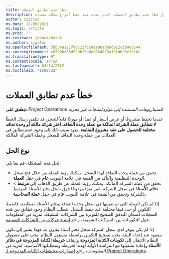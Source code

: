 ```yaml
---
title: خطأ عدم تطابق العملات
description: يوفر هذا الموضع معلومات استكشاف الأخطاء وإصلاحها حول خطأ عدم تطابق العملات الذي يحدث عند حفظ أنواع سجلات محددة.
author: sigitac
ms.date: 12/09/2021
ms.topic: article
ms.prod: ''
ms.reviewer: johnmichalak
ms.author: sigitac
ms.openlocfilehash: 5bb54a121f0dc22f1c0ea88ada9c922c1d4c6544
ms.sourcegitcommit: c0792bd65d92db25e0e8864879a19c4b93efb10c
ms.translationtype: HT
ms.contentlocale: ar-SA
ms.lasthandoff: 04/14/2022
ms.locfileid: "8589732"
---
```

# <a name="currency-mismatch-error"></a>خطأ عدم تطابق العملات 

_**ينطبق على:** Project Operations للسيناريوهات المستندة إلى موارد/منتجات غير مخزنة‬_

عندما تحفظ مشروعًا أو عرض أسعار أو عقدًا أو موردًا قابلاً للحجز، قد تتلقى رسال الخطأ **لا تتطابق عملة الشركة المالكة مع عملة وحدة التعاقد. اختر شركة مالكة أو وحدة تعاقد مختلفة للحصول على عقد مشروع للمتابعة**. يعود سبب ذلك إلى وجود عدم تطابق في العملات بين عملة وحدة التعاقد للسجل وعملة الشركة المالكة.


## <a name="resolution"></a>نوع الحل

لحل هذه المشكلة، قم بما يلي:
- تحقق من عملة وحدة التعاقد لهذا السجل. يمكنك رؤية العملة من خلال فتح سجل الوحدة التنظيمية والتأكد من القيمة في علامة التبويب **عام** في حقل **العملة**.
- تحقق من عملة الشركة المالكة. يمكنك رؤية العملة عن طريق الذهاب إلى **مرتبط** > **دفاتر الأستاذ‬** في سجل الشركة. انقر نقرًا مزدوجًا فوق سجل دفتر الأستاذ المرتبط بالشركة وتحقق من القيمة في علامة التبويب **عام** في حقل **عملة المحاسبة**.

إذا لم تكن العملة التي تم تعيينها في سجل وحدة التعاقد ودفتر الأستاذ متطابقة، فاضبط التكوين أو حدد قيمًا مختلفة عند حفظ السجل. يتطلب النظام وجود تطابق بين هذه السجلات لضمان التدفق الصحيح للفوترة بين الشركات الشقيقة. لمزيد من المعلومات حول التكوينات بين الشركات الشقيقة، راجع [إنشاء حركات بين الشركات الشقيقة](../../project-accounting/create-intercompany-transactions.md).

إذا لم يكن يتوفر لدى سجل الشركة سجل دفتر أستاذ يقترن به، فهذا يشير إلى تكون مفقود عند إعداد البيئة. يجب تصحيح التكوين بواسطة مسؤول النظام. يجب على مسؤول النظام الانتقال إلى **تكوينات الكتابة المزدوجة** وإيقاف **خريطة الكتابة المزدوجة في دفاتر الأستاذ** وإعادة تشغيلها مع المزامنة الأولية لهذه الخريطة ومتطلباتها الأساسية. لمزيد من المعلومات، راجع [إصدارات مخططات الكتابة المزدوجة لـ Project Operations](../../environment/resource-dual-write-maps.md).
